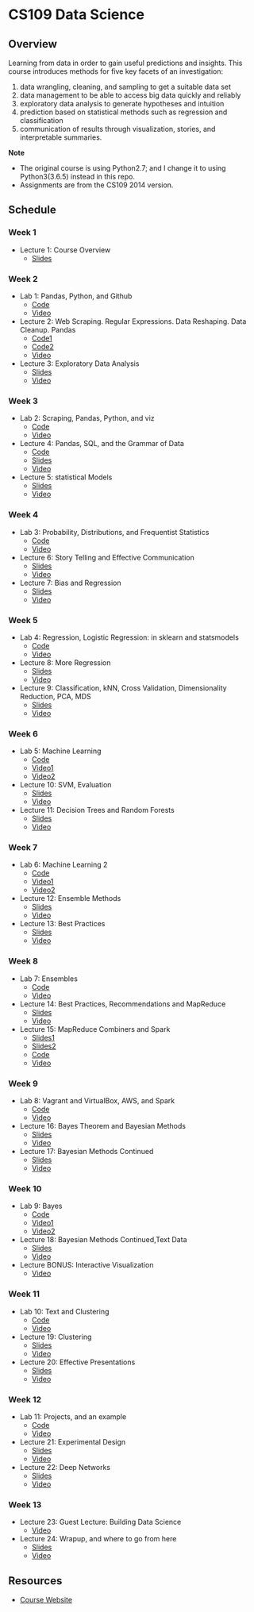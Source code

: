# CS109 Data Science

## Overview

Learning from data in order to gain useful predictions and insights. This course introduces methods for five key facets of an investigation:

1. data wrangling, cleaning, and sampling to get a suitable data set
2. data management to be able to access big data quickly and reliably
3. exploratory data analysis to generate hypotheses and intuition
4. prediction based on statistical methods such as regression and classification
5. communication of results through visualization, stories, and interpretable summaries.

**Note**

- The original course is using Python2.7; and I change it to using Python3(3.6.5) instead in this repo.
- Assignments are from the CS109 2014 version.

## Schedule

### Week 1

- Lecture 1: Course Overview
  - [Slides](lectures/01-Introduction.pdf)

### Week 2

- Lab 1: Pandas, Python, and Github
  - [Code](labs/lab1)
  - [Video](https://matterhorn.dce.harvard.edu/engage/player/watch.html?id=e15f221c-5275-4f7f-b486-759a7d483bc8)
- Lecture 2: Web Scraping. Regular Expressions. Data Reshaping. Data Cleanup. Pandas
  - [Code1](lectures/02-DataScraping.ipynb)
  - [Code2](lectures/02-DataScrapingQuizzes.ipynb)
  - [Video](https://matterhorn.dce.harvard.edu/engage/player/watch.html?id=f7ff1893-fbf7-4909-b44e-12e61a98a677)
- Lecture 3: Exploratory Data Analysis
  - [Slides](lectures/03-EDA.pdf)
  - [Video](https://matterhorn.dce.harvard.edu/engage/player/watch.html?id=4dc7719e-1ef4-4ee5-a9d9-fc48c3e13185)

### Week 3

- Lab 2: Scraping, Pandas, Python, and viz
  - [Code](labs/lab2)
  - [Video](https://matterhorn.dce.harvard.edu/engage/player/watch.html?id=62b95e14-c296-44da-9691-446dfa313836)
- Lecture 4: Pandas, SQL, and the Grammar of Data
  - [Code](lectures/Lecture4/PandasAndSQL.ipynb)
  - [Slides](lectures/04-PandasSQL.pdf)
  - [Video](https://matterhorn.dce.harvard.edu/engage/player/watch.html?id=cf9c4d5f-fe87-48cc-bd45-3da212b39a95)
- Lecture 5: statistical Models
  - [Slides](lectures/05-StatisticalModels.pdf)
  - [Video](https://matterhorn.dce.harvard.edu/engage/player/watch.html?id=afee98e6-4ca0-4319-9336-fbae46755f1a)

### Week 4

- Lab 3: Probability, Distributions, and Frequentist Statistics
  - [Code](labs/lab3)
  - [Video](https://matterhorn.dce.harvard.edu/engage/player/watch.html?id=3cd5e34b-803f-4f64-ba25-95b67797daad)
- Lecture 6: Story Telling and Effective Communication
  - [Slides](lectures/06-StoryTelling.pdf)
  - [Video](https://matterhorn.dce.harvard.edu/engage/player/watch.html?id=697ce8bd-a41c-45d4-8201-5e0dcc8a518c)
- Lecture 7: Bias and Regression
  - [Slides](lectures/07-BiasAndRegression.pdf)
  - [Video](https://matterhorn.dce.harvard.edu/engage/player/watch.html?id=b2ac047a-ff65-4926-bd4a-77fdf1c63e0f)

### Week 5

- Lab 4: Regression, Logistic Regression: in sklearn and statsmodels
  - [Code](labs/lab4)
  - [Video](https://matterhorn.dce.harvard.edu/engage/player/watch.html?id=145018c2-260e-47dc-b965-bfdfafacd4e9)
- Lecture 8: More Regression
  - [Slides](lectures/08-RegressionContinued.pdf)
  - [Video](https://matterhorn.dce.harvard.edu/engage/player/watch.html?id=4012362e-1090-47e3-904b-7e835f57d77b)
- Lecture 9: Classification, kNN, Cross Validation, Dimensionality Reduction, PCA, MDS
  - [Slides](lectures/09-ClassificationPCA.pdf)
  - [Video](https://matterhorn.dce.harvard.edu/engage/player/watch.html?id=0ea5e572-f2da-4f3f-b54b-df4edf9a1106)

### Week 6

- Lab 5: Machine Learning
  - [Code](labs/lab5)
  - [Video1](https://matterhorn.dce.harvard.edu/engage/player/watch.html?id=cdb6ae4c-a4ea-434d-a0c3-cdff3c2cd645)
  - [Video2](https://matterhorn.dce.harvard.edu/engage/player/watch.html?id=8003c1bc-80a3-44f0-a578-21a5985810f8)
- Lecture 10: SVM, Evaluation
  - [Slides](lectures/10-SVMAndEvaluation.pdf)
  - [Video](https://matterhorn.dce.harvard.edu/engage/player/watch.html?id=92e3adbf-2212-4cff-b1a9-b1bfe72d93bf)
- Lecture 11: Decision Trees and Random Forests
  - [Slides](lectures/11-DecisionTreesAndRandomForest.pdf)
  - [Video](https://matterhorn.dce.harvard.edu/engage/player/watch.html?id=c22cbde8-94dd-42ad-86ef-091448ad02e4)

### Week 7

- Lab 6: Machine Learning 2
  - [Code](labs/lab6)
  - [Video1](https://matterhorn.dce.harvard.edu/engage/player/watch.html?id=8ce7995a-c374-4946-b01f-c8d7b0d2614b)
  - [Video2](https://matterhorn.dce.harvard.edu/engage/player/watch.html?id=2a006499-49a7-4e2e-b5d8-bfa7a9510132)
- Lecture 12: Ensemble Methods
  - [Slides](lectures/12-EnsembleLearning_RandomForests.pdf)
  - [Video](https://matterhorn.dce.harvard.edu/engage/player/watch.html?id=6f374ba5-6e54-432c-9916-fb61fa2327ef)
- Lecture 13: Best Practices
  - [Slides](lectures/13-BestPractices_Recommendations.pdf)
  - [Video](https://matterhorn.dce.harvard.edu/engage/player/watch.html?id=3d4f72cf-9de9-4d07-bc80-cd0f0ab6b82d)

### Week 8

- Lab 7: Ensembles
  - [Code](labs/lab7)
  - [Video](https://matterhorn.dce.harvard.edu/engage/player/watch.html?id=3dfcfa72-4dad-47fd-b0d7-b72867a3ec87)
- Lecture 14: Best Practices, Recommendations and MapReduce
  - [Slides](lectures/14-Recommendations_MapReduce.pdf)
  - [Video](https://matterhorn.dce.harvard.edu/engage/player/watch.html?id=4199ca62-a007-4b08-b2e2-f752c2dcc01a)
- Lecture 15: MapReduce Combiners and Spark
  - [Slides1](lectures/15a-MapReduce_Combiner.pdf)
  - [Slides2](lectures/15b-Spark.pdf)
  - [Code](lectures/15b-Spark.ipynb)
  - [Video](https://matterhorn.dce.harvard.edu/engage/player/watch.html?id=4d529afe-7fe0-42b8-a4d8-50aca797bdcf)

### Week 9

- Lab 8: Vagrant and VirtualBox, AWS, and Spark
  - [Code](labs/lab8)
  - [Video](https://matterhorn.dce.harvard.edu/engage/player/watch.html?id=6d41b545-6329-49e7-a2b8-ec0d218a5bc5)
- Lecture 16: Bayes Theorem and Bayesian Methods
  - [Slides](lectures/16-BayesianMethods.pdf)
  - [Video](https://matterhorn.dce.harvard.edu/engage/player/watch.html?id=15fcc277-f6f1-4db5-9b8b-f941c49db487)
- Lecture 17: Bayesian Methods Continued
  - [Slides](lectures/17-BayesianMethodsContinued.pdf)
  - [Video](https://matterhorn.dce.harvard.edu/engage/player/watch.html?id=35282cbd-94b3-4fd7-bd5e-b3a8f40e72b1)

### Week 10

- Lab 9: Bayes
  - [Code](labs/lab9)
  - [Video1](https://matterhorn.dce.harvard.edu/engage/player/watch.html?id=7ab74365-fff6-4419-8bb5-7e0a31e4545c)
  - [Video2](https://matterhorn.dce.harvard.edu/engage/player/watch.html?id=d0af29d8-67fc-4e87-8394-a0d266fde6c2)
- Lecture 18: Bayesian Methods Continued,Text Data
  - [Slides](lectures/18-TextData.pdf)
  - [Video](https://matterhorn.dce.harvard.edu/engage/player/watch.html?id=432bb538-45a0-41d3-bb4e-f7b81b0fe811)
- Lecture BONUS: Interactive Visualization
  - [Video](https://matterhorn.dce.harvard.edu/engage/player/watch.html?id=5ca8d569-0c51-47aa-83df-147cc4b97e57)

### Week 11

- Lab 10: Text and Clustering
  - [Code](labs/lab10)
  - [Video](https://matterhorn.dce.harvard.edu/engage/player/watch.html?id=3c49a6e1-b9e6-470a-9605-0478f8ec382b)
- Lecture 19: Clustering
  - [Slides](lectures/19-Clustering.pdf)
  - [Video](https://matterhorn.dce.harvard.edu/engage/player/watch.html?id=03277e71-f8f1-443b-b13a-7e54f762b287)
- Lecture 20: Effective Presentations
  - [Slides](lectures/20-Presentations.pdf)
  - [Video](https://matterhorn.dce.harvard.edu/engage/player/watch.html?id=34758fd3-9896-4461-966a-7971e349fee3)

### Week 12

- Lab 11: Projects, and an example
  - [Code](labs/lab11)
  - [Video](https://matterhorn.dce.harvard.edu/engage/player/watch.html?id=b1d70f08-4c37-4ca7-9fd1-769f4a5adbd2)
- Lecture 21: Experimental Design
  - [Slides](lectures/21-ExperimentalDesign.pdf)
  - [Video](https://matterhorn.dce.harvard.edu/engage/player/watch.html?id=94e52a8d-6557-48c4-b003-b5ec84d2a1e2)
- Lecture 22: Deep Networks
  - [Slides](lectures/22-DeepLearning.pdf)
  - [Video](https://matterhorn.dce.harvard.edu/engage/player/watch.html?id=12bfea44-634f-4bc0-b88d-0aca05a3c289)

### Week 13

- Lecture 23: Guest Lecture: Building Data Science
  - [Video](https://matterhorn.dce.harvard.edu/engage/player/watch.html?id=128b8123-a1a6-493c-bac7-a932234374a0)
- Lecture 24: Wrapup, and where to go from here
  - [Slides](lectures/23-WrapUp.pdf)
  - [Video](https://matterhorn.dce.harvard.edu/engage/player/watch.html?id=67735f84-d3c9-406e-86cd-4bfbb38ef1cd)


## Resources

- [Course Website](http://cs109.github.io/2015/)